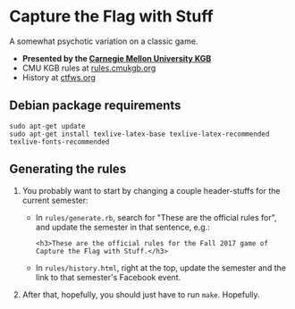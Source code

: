 # Capture the Flag with Stuff

A somewhat psychotic variation on a classic game.

* **Presented by the [Carnegie Mellon University KGB](http://www.cmukgb.org)**
* CMU KGB rules at [rules.cmukgb.org](http://rules.cmukgb.org)
* History at [ctfws.org](http://www.ctfws.org)

## Debian package requirements

```
sudo apt-get update
sudo apt-get install texlive-latex-base texlive-latex-recommended texlive-fonts-recommended
```

## Generating the rules

1. You probably want to start by changing a couple header-stuffs for the current semester:

    * In `rules/generate.rb`, search for "These are the official rules for", and update the semester in that sentence, e.g.:
        ```
        <h3>These are the official rules for the Fall 2017 game of Capture the Flag with Stuff.</h3>
        ```
    * In `rules/history.html`, right at the top, update the semester and the link to that semester's Facebook event.

2. After that, hopefully, you should just have to run `make`.  Hopefully.
